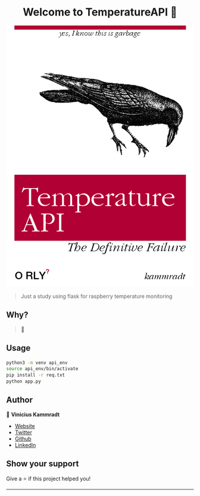 <h1 align="center">Welcome to TemperatureAPI 👋</h1>

<p align="center">
  <img src="./.images/temperature.png" />
</p>

> Just a study using flask for raspberry temperature monitoring

## Why?

> :construction:


## Usage

```sh
python3 -m venv api_env
source api_env/bin/activate
pip install -r req.txt
python app.py
```

## Author

👤 **Vinicius Kammradt**

* [Website](https://kammradt.now.sh)
* [Twitter](https://twitter.com/kammzinho)
* [Github](https://github.com/kammradt)
* [LinkedIn](https://linkedin.com/in/vinicius-kammradt)

## Show your support

Give a ⭐️ if this project helped you!

***
